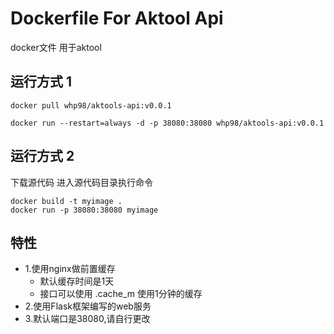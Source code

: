 # Dockerfile For Aktool Api
docker文件 用于aktool

## 运行方式 1

```shell
docker pull whp98/aktools-api:v0.0.1
```
```shell
docker run --restart=always -d -p 38080:38080 whp98/aktools-api:v0.0.1 
```


## 运行方式 2

下载源代码
进入源代码目录执行命令
```shell
docker build -t myimage .
docker run -p 38080:38080 myimage
```

## 特性
- 1.使用nginx做前置缓存
  - 默认缓存时间是1天
  - 接口可以使用 .cache_m 使用1分钟的缓存
- 2.使用Flask框架编写的web服务
- 3.默认端口是38080,请自行更改